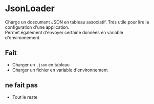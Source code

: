 # JsonLoader
Charge un doscument JSON en tableau associatif. Très utile pour lire la configuration d'une application.  
Permet également d'envoyer certaine données en variable d'environnement.

## Fait
- Charger un `.json` en tableau
- Charger un fichier en variable d'environnement

## ne fait pas
- Tout le reste
